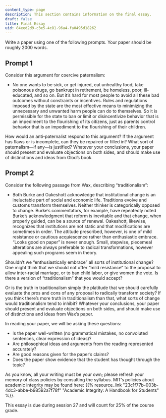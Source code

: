 ```yaml
---
content_type: page
description: This section contains information on the final essay.
draft: false
title: Final Essay
uid: 84eed2d9-c3e5-4c81-96a4-fa0495d18262
---
```

Write a paper using one of the following prompts. Your paper should be roughly 2000 words.

## Prompt 1

Consider this argument for coercive paternalism:

- No one wants to be sick, or get injured, eat unhealthy food, take poisonous drugs, go bankrupt in retirement, be homeless, poor, ill-educated, and so on. But it’s hard for most people to avoid all these bad outcomes without constraints or incentives. Rules and regulations imposed by the state are the most effective means to minimizing the unnecessary and unwanted harm people can do to themselves. So it is permissible for the state to ban or limit or disincentivize behavior that is an impediment to the flourishing of its citizens, just as parents control behavior that is an impediment to the flourishing of their children.

How would an anti-paternalist respond to this argument? If the argument has flaws or is incomplete, can they be repaired or filled in? What sort of paternalism—if any—is justified? Whatever your conclusions, your paper should present and evaluate objections on both sides, and should make use of distinctions and ideas from Glod’s book.

## Prompt 2

Consider the following passage from Wax, describing “traditionalism”:

- Both Burke and Oakeshott acknowledge that institutional change is an ineluctable part of social and economic life. Traditions evolve and customs transform themselves. Neither thinker is categorically opposed to change. Burke’s commentators, for example, have repeatedly noted Burke’s acknowledgment that reform is inevitable and that change, when properly guided, can be a source of renewal. Oakeshott, likewise, recognizes that institutions are not static and that modifications are sometimes in order. The attitude prescribed, however, is one of mild resistance or cautious acquiescence rather than enthusiastic embrace. “Looks good on paper” is never enough. Small, stepwise, piecemeal alterations are always preferable to radical transformations, however appealing such programs seem in theory.

Shouldn’t we “enthusiastically embrace” all sorts of institutional change? One might think that we should not offer “mild resistance” to the proposal to allow inter-racial marriage, or to ban child labor, or give women the vote. Is there a version of “traditionalism” that you would accept?

Or is the truth in traditionalism simply the platitude that we should carefully evaluate the pros and cons of any proposal to radically transform society? If you think there’s more truth in traditionalism than that, what sorts of change would traditionalism tend to inhibit? Whatever your conclusions, your paper should present and evaluate objections on both sides, and should make use of distinctions and ideas from Wax’s paper.

In reading your paper, we will be asking these questions: 

- Is the paper well-written (no grammatical mistakes, no convoluted sentences, clear expression of ideas)? 
- Are philosophical ideas and arguments from the reading represented accurately? 
- Are good reasons given for the paper’s claims? 
- Does the paper show evidence that the student has thought through the topic?

As you know, all your writing must be your own; please refresh your memory of class policies by consulting the syllabus. MIT’s policies about academic integrity may be found here: {{% resource_link "23c1f77b-003b-4dc3-abbe-b98592a7f78f" "Academic Integrity: A Handbook for Students" %}}.

This essay is due during session 27 and will count for 25% of the course grade.